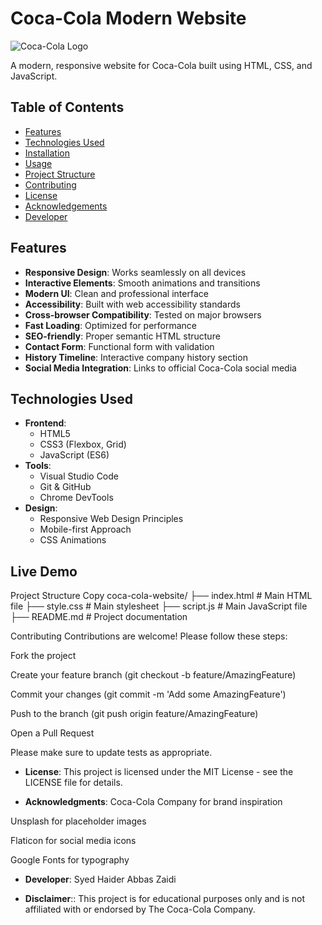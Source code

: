 # Coca-Cola Modern Website

![Coca-Cola Logo](https://www.coca-colacompany.com/content/dam/journey/us/en/private/logo-cc.svg)

A modern, responsive website for Coca-Cola built using HTML, CSS, and JavaScript.

## Table of Contents
- [Features](#features)
- [Technologies Used](#technologies-used)
- [Installation](#installation)
- [Usage](#usage)
- [Project Structure](#project-structure)
- [Contributing](#contributing)
- [License](#license)
- [Acknowledgements](#acknowledgements)
- [Developer](#developer)

## Features

- **Responsive Design**: Works seamlessly on all devices
- **Interactive Elements**: Smooth animations and transitions
- **Modern UI**: Clean and professional interface
- **Accessibility**: Built with web accessibility standards
- **Cross-browser Compatibility**: Tested on major browsers
- **Fast Loading**: Optimized for performance
- **SEO-friendly**: Proper semantic HTML structure
- **Contact Form**: Functional form with validation
- **History Timeline**: Interactive company history section
- **Social Media Integration**: Links to official Coca-Cola social media

## Technologies Used

- **Frontend**:
  - HTML5
  - CSS3 (Flexbox, Grid)
  - JavaScript (ES6)
- **Tools**:
  - Visual Studio Code
  - Git & GitHub
  - Chrome DevTools
- **Design**:
  - Responsive Web Design Principles
  - Mobile-first Approach
  - CSS Animations

## Live Demo

Project Structure
Copy
coca-cola-website/
├── index.html          # Main HTML file
├── style.css           # Main stylesheet
├── script.js           # Main JavaScript file
├── README.md           # Project documentation

Contributing
Contributions are welcome! Please follow these steps:

Fork the project

Create your feature branch (git checkout -b feature/AmazingFeature)

Commit your changes (git commit -m 'Add some AmazingFeature')

Push to the branch (git push origin feature/AmazingFeature)

Open a Pull Request

Please make sure to update tests as appropriate.

- **License**:
This project is licensed under the MIT License - see the LICENSE file for details.

- **Acknowledgments**:
Coca-Cola Company for brand inspiration

Unsplash for placeholder images

Flaticon for social media icons

Google Fonts for typography

- **Developer**:
Syed Haider Abbas Zaidi

- **Disclaimer**:: This project is for educational purposes only and is not affiliated with or endorsed by The Coca-Cola Company.


